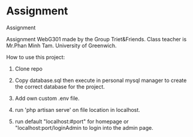 # Assignment
 Assignment

Assignment WebG301 made by the Group Triet&Friends.
Class teacher is Mr.Phan Minh Tam.
University of Greenwich.

How to use this project:

1. Clone repo

2. Copy database.sql then execute in personal mysql manager to create the correct database for the project.

3. Add own custom .env file.

4. run 'php artisan serve' on file location in localhost.

5. run default "localhost:#port" for homepage or "localhost:port/loginAdmin to login into the admin page.
